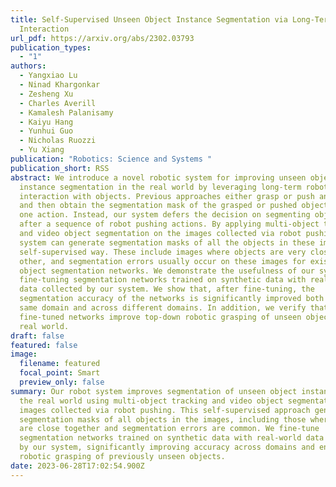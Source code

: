 ```yaml
---
title: Self-Supervised Unseen Object Instance Segmentation via Long-Term Robot
  Interaction
url_pdf: https://arxiv.org/abs/2302.03793
publication_types:
  - "1"
authors:
  - Yangxiao Lu
  - Ninad Khargonkar
  - Zesheng Xu
  - Charles Averill
  - Kamalesh Palanisamy
  - Kaiyu Hang
  - Yunhui Guo
  - Nicholas Ruozzi
  - Yu Xiang
publication: "Robotics: Science and Systems "
publication_short: RSS
abstract: We introduce a novel robotic system for improving unseen object
  instance segmentation in the real world by leveraging long-term robot
  interaction with objects. Previous approaches either grasp or push an object
  and then obtain the segmentation mask of the grasped or pushed object after
  one action. Instead, our system defers the decision on segmenting objects
  after a sequence of robot pushing actions. By applying multi-object tracking
  and video object segmentation on the images collected via robot pushing, our
  system can generate segmentation masks of all the objects in these images in a
  self-supervised way. These include images where objects are very close to each
  other, and segmentation errors usually occur on these images for existing
  object segmentation networks. We demonstrate the usefulness of our system by
  fine-tuning segmentation networks trained on synthetic data with real-world
  data collected by our system. We show that, after fine-tuning, the
  segmentation accuracy of the networks is significantly improved both in the
  same domain and across different domains. In addition, we verify that the
  fine-tuned networks improve top-down robotic grasping of unseen objects in the
  real world.
draft: false
featured: false
image:
  filename: featured
  focal_point: Smart
  preview_only: false
summary: Our robot system improves segmentation of unseen object instances in
  the real world using multi-object tracking and video object segmentation on
  images collected via robot pushing. This self-supervised approach generates
  segmentation masks of all objects in the images, including those where objects
  are close together and segmentation errors are common. We fine-tune
  segmentation networks trained on synthetic data with real-world data collected
  by our system, significantly improving accuracy across domains and enhancing
  robotic grasping of previously unseen objects.
date: 2023-06-28T17:02:54.900Z
---
```

